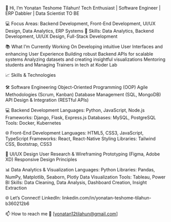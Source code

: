 🚀 Hi, I’m Yonatan Teshome Tilahun!
Tech Enthusiast | Software Engineer | ERP Dabbler | Data Scientist TO BE

💻 Focus Areas: Backend Development, Front-End Development, UI/UX Design, Data Analytics, ERP Systems
🧠 Skills: Data Analytics, Backend Development, UI/UX Design, Full-Stack Development

📚 What I’m Currently Working On
Developing intuitive User Interfaces and enhancing User Experience
Building robust Backend APIs for scalable systems
Analyzing datasets and creating insightful visualizations
Mentoring students and Managing Trainers in tech at Koder Lab

📈 Skills & Technologies

🛠️ Software Engineering
Object-Oriented Programming (OOP)
Agile Methodologies (Scrum, Kanban)
Database Management (SQL, MongoDB)
API Design & Integration (RESTful APIs)

💻 Backend Development
Languages: Python, JavaScript, Node.js
Frameworks: Django, Flask, Express.js
Databases: MySQL, PostgreSQL
Tools: Docker, Kubernetes

🌐 Front-End Development
Languages: HTML5, CSS3, JavaScript, TypeScript
Frameworks: React, React-Native
Styling Libraries: Tailwind CSS, Bootstrap, CSS3

🎨 UI/UX Design
User Research & Wireframing
Prototyping (Figma, Adobe XD)
Responsive Design Principles

📊 Data Analytics & Visualization
Languages: Python
Libraries: Pandas, NumPy, Matplotlib, Seaborn, Plotly
Data Visualization Tools: Tableau, Power BI
Skills: Data Cleaning, Data Analysis, Dashboard Creation, Insight Extraction

🌐 Let’s Connect!
LinkedIn: linkedin.com/in/yonatan-teshome-tilahun-b360212b6

📫 How to reach me
📧 [yonatan12tilahun@gmail.com]


<!---
Yonatan-T-T/Yonatan-T-T is a ✨ special ✨ repository because its `README.md` (this file) appears on your GitHub profile.
You can click the Preview link to take a look at your changes.
--->

